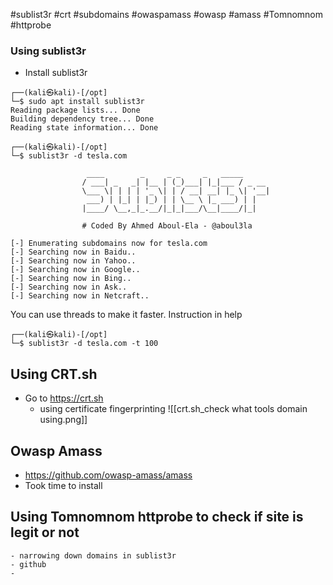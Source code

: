 
#sublist3r
#crt
#subdomains
#owaspamass
#owasp 
#amass
#Tomnomnom 
#httprobe 
### Using sublist3r

- Install sublist3r
```
┌──(kali㉿kali)-[/opt]
└─$ sudo apt install sublist3r
Reading package lists... Done
Building dependency tree... Done
Reading state information... Done

```

```
┌──(kali㉿kali)-[/opt]
└─$ sublist3r -d tesla.com

                 ____        _     _ _     _   _____
                / ___| _   _| |__ | (_)___| |_|___ / _ __
                \___ \| | | | '_ \| | / __| __| |_ \| '__|
                 ___) | |_| | |_) | | \__ \ |_ ___) | |
                |____/ \__,_|_.__/|_|_|___/\__|____/|_|

                # Coded By Ahmed Aboul-Ela - @aboul3la

[-] Enumerating subdomains now for tesla.com
[-] Searching now in Baidu..
[-] Searching now in Yahoo..
[-] Searching now in Google..
[-] Searching now in Bing..
[-] Searching now in Ask..
[-] Searching now in Netcraft..

```
You can use threads to make it faster. Instruction in help
```
┌──(kali㉿kali)-[/opt]
└─$ sublist3r -d tesla.com -t 100
```
## Using CRT.sh

- Go to https://crt.sh
	- using certificate fingerprinting
![[crt.sh_check what tools domain using.png]]

## Owasp Amass

- https://github.com/owasp-amass/amass
- Took time to install

## Using Tomnomnom httprobe to check if site is legit or not

	- narrowing down domains in sublist3r
	- github
	- 